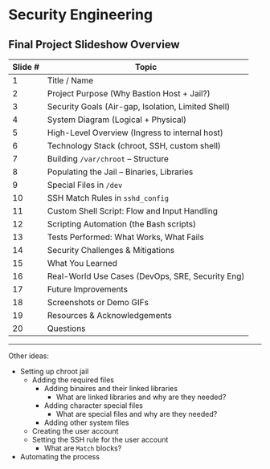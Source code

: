# Security Engineering

## Final Project Slideshow Overview




| Slide # | Topic
| ------- | -------
| 1       | Title / Name
| 2       | Project Purpose (Why Bastion Host + Jail?)
| 3       | Security Goals (Air-gap, Isolation, Limited Shell)
| 4       | System Diagram (Logical + Physical)
| 5       | High-Level Overview (Ingress to internal host)
| 6       | Technology Stack (chroot, SSH, custom shell)
| 7       | Building `/var/chroot` – Structure
| 8       | Populating the Jail – Binaries, Libraries
| 9       | Special Files in `/dev`
| 10      | SSH Match Rules in `sshd_config`
| 11      | Custom Shell Script: Flow and Input Handling
| 12      | Scripting Automation (the Bash scripts)
| 13      | Tests Performed: What Works, What Fails
| 14      | Security Challenges & Mitigations
| 15      | What You Learned
| 16      | Real-World Use Cases (DevOps, SRE, Security Eng)
| 17      | Future Improvements
| 18      | Screenshots or Demo GIFs
| 19      | Resources & Acknowledgements
| 20      | Questions

---

Other ideas:

- Setting up chroot jail
    - Adding the required files
        - Adding binaires and their linked libraries
            - What are linked libraries and why are they needed?
        - Adding character special files
            - What are special files and why are they needed?
        - Adding other system files
    - Creating the user account
    - Setting the SSH rule for the user account
        - What are `Match` blocks?
- Automating the process



